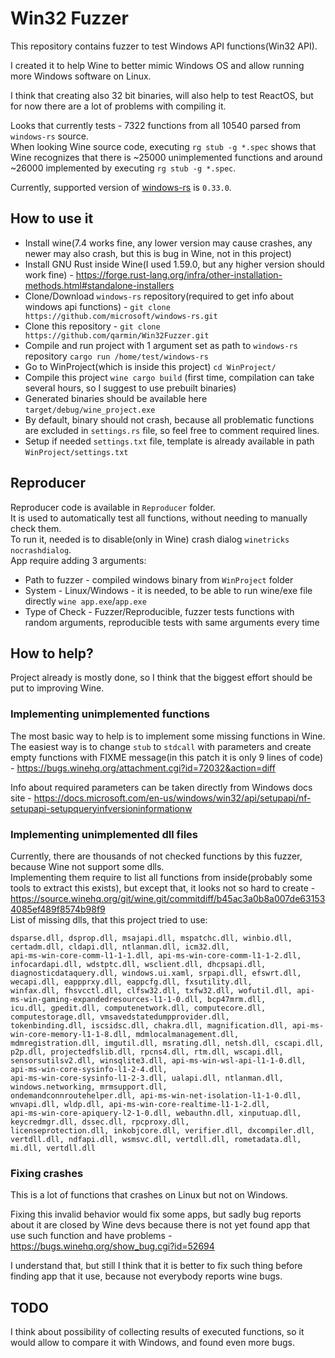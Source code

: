 # Win32 Fuzzer

This repository contains fuzzer to test Windows API functions(Win32 API).

I created it to help Wine to better mimic Windows OS and allow running more Windows software on Linux. 

I think that creating also 32 bit binaries, will also help to test ReactOS, but for now there are a lot of problems with compiling it. 

Looks that currently tests - 7322 functions from all 10540 parsed from `windows-rs` source.  
When looking Wine source code, executing `rg stub -g *.spec` shows that Wine recognizes that there is ~25000 unimplemented functions and around ~26000 implemented by executing `rg stub -g *.spec`.

Currently, supported version of [windows-rs](https://github.com/microsoft/windows-rs) is  `0.33.0`.

## How to use it
- Install wine(7.4 works fine, any lower version may cause crashes, any newer may also crash, but this is bug in Wine, not in this project)
- Install GNU Rust inside Wine(I used 1.59.0, but any higher version should work fine) - https://forge.rust-lang.org/infra/other-installation-methods.html#standalone-installers
- Clone/Download `windows-rs` repository(required to get info about windows api functions) - `git clone https://github.com/microsoft/windows-rs.git`
- Clone this repository - `git clone https://github.com/qarmin/Win32Fuzzer.git`
- Compile and run project with 1 argument set as path to `windows-rs` repository `cargo run /home/test/windows-rs`
- Go to WinProject(which is inside this project) `cd WinProject/`
- Compile this project `wine cargo build` (first time, compilation can take several hours, so I suggest to use prebuilt binaries)
- Generated binaries should be available here `target/debug/wine_project.exe`
- By default, binary should not crash, because all problematic functions are excluded in `settings.rs` file, so feel free to comment required lines.
- Setup if needed `settings.txt` file, template is already available in path `WinProject/settings.txt`

## Reproducer
Reproducer code is available in `Reproducer` folder.  
It is used to automatically test all functions, without needing to manually check them.   
To run it, needed is to disable(only in Wine) crash dialog `winetricks nocrashdialog`.  
App require adding 3 arguments:
- Path to fuzzer - compiled windows binary from `WinProject` folder
- System - Linux/Windows - it is needed, to be able to run wine/exe file directly `wine app.exe`/`app.exe`
- Type of Check - Fuzzer/Reproducible, fuzzer tests functions with random arguments, reproducible tests with same arguments every time

## How to help?
Project already is mostly done, so I think that the biggest effort should be put to improving Wine.

### Implementing unimplemented functions
The most basic way to help is to implement some missing functions in Wine.  
The easiest way is to change `stub` to `stdcall` with parameters and create empty functions with FIXME message(in this patch it is only 9 lines of code) - https://bugs.winehq.org/attachment.cgi?id=72032&action=diff

Info about required parameters can be taken directly from Windows docs site - https://docs.microsoft.com/en-us/windows/win32/api/setupapi/nf-setupapi-setupqueryinfversioninformationw
### Implementing unimplemented dll files
Currently, there are thousands of not checked functions by this fuzzer, because Wine not support some dlls.  
Implementing them require to list all functions from inside(probably some tools to extract this exists), but except that, it looks not so hard to create - https://source.winehq.org/git/wine.git/commitdiff/b45ac3a0b8a007de631534085ef489f8574b98f9    
List of missing dlls, that this project tried to use:
```
dsparse.dll, dsprop.dll, msajapi.dll, mspatchc.dll, winbio.dll, certadm.dll, cldapi.dll, ntlanman.dll, icm32.dll, 
api-ms-win-core-comm-l1-1-1.dll, api-ms-win-core-comm-l1-1-2.dll, infocardapi.dll, wdstptc.dll, wsclient.dll, dhcpsapi.dll, 
diagnosticdataquery.dll, windows.ui.xaml, srpapi.dll, efswrt.dll, wecapi.dll, eappprxy.dll, eappcfg.dll, fxsutility.dll, 
winfax.dll, fhsvcctl.dll, clfsw32.dll, txfw32.dll, wofutil.dll, api-ms-win-gaming-expandedresources-l1-1-0.dll, bcp47mrm.dll, 
icu.dll, gpedit.dll, computenetwork.dll, computecore.dll, computestorage.dll, vmsavedstatedumpprovider.dll, 
tokenbinding.dll, iscsidsc.dll, chakra.dll, magnification.dll, api-ms-win-core-memory-l1-1-8.dll, mdmlocalmanagement.dll, 
mdmregistration.dll, imgutil.dll, msrating.dll, netsh.dll, cscapi.dll, p2p.dll, projectedfslib.dll, rpcns4.dll, rtm.dll, wscapi.dll, 
sensorsutilsv2.dll, winsqlite3.dll, api-ms-win-wsl-api-l1-1-0.dll, api-ms-win-core-sysinfo-l1-2-4.dll, 
api-ms-win-core-sysinfo-l1-2-3.dll, ualapi.dll, ntlanman.dll, windows.networking, mrmsupport.dll, 
ondemandconnroutehelper.dll, api-ms-win-net-isolation-l1-1-0.dll, wnvapi.dll, wldp.dll, api-ms-win-core-realtime-l1-1-2.dll, 
api-ms-win-core-apiquery-l2-1-0.dll, webauthn.dll, xinputuap.dll, keycredmgr.dll, dssec.dll, rpcproxy.dll, 
licenseprotection.dll, inkobjcore.dll, verifier.dll, dxcompiler.dll, vertdll.dll, ndfapi.dll, wsmsvc.dll, vertdll.dll, rometadata.dll, 
mi.dll, vertdll.dll
```

### Fixing crashes
This is a lot of functions that crashes on Linux but not on Windows.

Fixing this invalid behavior would fix some apps, but sadly bug reports about it are closed by Wine devs because there is not yet found app that use such function and have problems - https://bugs.winehq.org/show_bug.cgi?id=52694

I understand that, but still I think that it is better to fix such thing before finding app that it use, because not everybody reports wine bugs.

## TODO
I think about possibility of collecting results of executed functions, so it would allow to compare it with Windows, and found even more bugs.